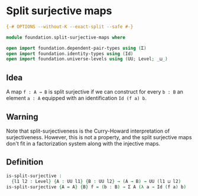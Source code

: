 # Split surjective maps

```agda
{-# OPTIONS --without-K --exact-split --safe #-}

module foundation.split-surjective-maps where

open import foundation.dependent-pair-types using (Σ)
open import foundation.identity-types using (Id)
open import foundation.universe-levels using (UU; Level; _⊔_)
```

## Idea

A map `f : A → B` is split surjective if we can construct for every `b : B` an element `a : A` equipped with an identification `Id (f a) b`.

## Warning

Note that split-surjectiveness is the Curry-Howard interpretation of surjectiveness. However, this is not a property, and the split surjective maps don't fit in a factorization system along with the injective maps. 

## Definition

```agda
is-split-surjective :
  {l1 l2 : Level} {A : UU l1} {B : UU l2} → (A → B) → UU (l1 ⊔ l2)
is-split-surjective {A = A} {B} f = (b : B) → Σ A (λ a → Id (f a) b)
```
